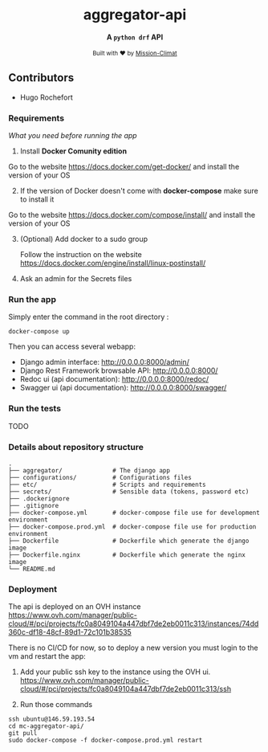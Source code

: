 <h1 align="center">aggregator-api</h1>

<div align="center">
  <strong>A <code>python drf</code> API</strong>
</div>

<br/>

<div align="center">
  <sub>Built with ❤︎ by
  <a href="https://mission-climat.io/">Mission-Climat</a>
</div>




## Contributors

- Hugo Rochefort


### Requirements

_What you need before running the app_

1. Install **Docker Comunity edition**

  Go to the website https://docs.docker.com/get-docker/ and install the version of your OS

2. If the version of Docker doesn't come with **docker-compose** make sure to install it

  Go to the website https://docs.docker.com/compose/install/ and install the version of your OS

3. (Optional) Add docker to a sudo group 

   Follow the instruction on the website https://docs.docker.com/engine/install/linux-postinstall/

4. Ask an admin for the Secrets files

### Run the app

Simply enter the command in the root directory :
```
docker-compose up
```

Then you can access several webapp:
- Django admin interface: http://0.0.0.0:8000/admin/
- Django Rest Framework browsable API: http://0.0.0.0:8000/ 
- Redoc ui (api documentation): http://0.0.0.0:8000/redoc/
- Swagger ui (api documentation): http://0.0.0.0:8000/swagger/

### Run the tests

TODO


### Details about repository structure

    .
    ├── aggregator/              # The django app 
    ├── configurations/          # Configurations files
    ├── etc/                     # Scripts and requirements
    ├── secrets/                 # Sensible data (tokens, password etc)
    ├── .dockerignore
    ├── .gitignore
    ├── docker-compose.yml       # docker-compose file use for development environment 
    ├── docker-compose.prod.yml  # docker-compose file use for production environment
    ├── Dockerfile               # Dockerfile which generate the django image 
    ├── Dockerfile.nginx         # Dockerfile which generate the nginx image
    └── README.md

### Deployment

The api is deployed on an OVH instance https://www.ovh.com/manager/public-cloud/#/pci/projects/fc0a8049104a447dbf7de2eb0011c313/instances/74dd360c-df18-48cf-89d1-72c101b38535

There is no CI/CD for now, so to deploy a new version you must login to the vm and restart the app:
 1. Add your public ssh key to the instance using the OVH ui.
https://www.ovh.com/manager/public-cloud/#/pci/projects/fc0a8049104a447dbf7de2eb0011c313/ssh

2. Run those commands
```
ssh ubuntu@146.59.193.54
cd mc-aggregator-api/
git pull
sudo docker-compose -f docker-compose.prod.yml restart 
```